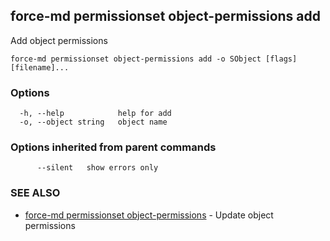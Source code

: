 ## force-md permissionset object-permissions add

Add object permissions

```
force-md permissionset object-permissions add -o SObject [flags] [filename]...
```

### Options

```
  -h, --help            help for add
  -o, --object string   object name
```

### Options inherited from parent commands

```
      --silent   show errors only
```

### SEE ALSO

* [force-md permissionset object-permissions](force-md_permissionset_object-permissions.md)	 - Update object permissions

